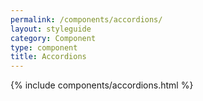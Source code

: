 ```yaml
---
permalink: /components/accordions/
layout: styleguide
category: Component
type: component
title: Accordions
---
```


{% include components/accordions.html %}
